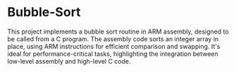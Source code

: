 # Bubble-Sort
This project implements a bubble sort routine in ARM assembly, designed to be called from a C program. The assembly code sorts an integer array in place, using ARM instructions for efficient comparison and swapping. It's ideal for performance-critical tasks, highlighting the integration between low-level assembly and high-level C code.

